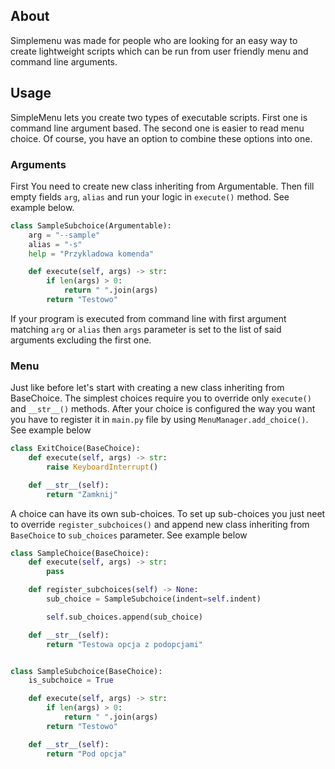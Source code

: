 ## About
Simplemenu was made for people who are looking for an easy way to create lightweight scripts which can be run from user friendly menu and command line arguments.

## Usage
SimpleMenu lets you create two types of executable scripts. First one is command line argument based. The second one is easier to read menu choice. Of course, you have an option to combine these options into one. 

### Arguments

First You need to create new class inheriting from Argumentable. Then fill empty fields `arg`, `alias` and run your logic in `execute()` method.
See example below.
```python
class SampleSubchoice(Argumentable):
    arg = "--sample"
    alias = "-s"
    help = "Przykladowa komenda"

    def execute(self, args) -> str:
        if len(args) > 0:
            return " ".join(args)
        return "Testowo"
```
If your program is executed from command line with first argument matching `arg` or `alias` then `args` parameter is set to the list of said arguments excluding the first one.

### Menu

Just like before let's start with creating a new class inheriting from BaseChoice. The simplest choices require you to override only `execute()` and `__str__()` methods. After your choice is configured the way you want you have to register it in `main.py` file by using `MenuManager.add_choice()`. See example below
```python
class ExitChoice(BaseChoice):
    def execute(self, args) -> str:
        raise KeyboardInterrupt()

    def __str__(self):
        return "Zamknij"
```
A choice can have its own sub-choices. To set up sub-choices you just neet to override `register_subchoices()` and append new class inheriting from `BaseChoice` to `sub_choices` parameter. See example below
```python
class SampleChoice(BaseChoice):
    def execute(self, args) -> str:
        pass

    def register_subchoices(self) -> None:
        sub_choice = SampleSubchoice(indent=self.indent)

        self.sub_choices.append(sub_choice)

    def __str__(self):
        return "Testowa opcja z podopcjami"


class SampleSubchoice(BaseChoice):
    is_subchoice = True

    def execute(self, args) -> str:
        if len(args) > 0:
            return " ".join(args)
        return "Testowo"

    def __str__(self):
        return "Pod opcja"
```